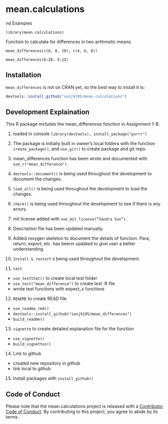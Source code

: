 
<!-- README.md is generated from README.Rmd. Please edit that file -->

# mean.calculations

<!-- badges: start -->

<!-- badges: end -->

nd Examples

`library(mean.calculations)`

Function to calculate for differences in two arithmetic means.

    mean_differences(c(6, 8, 10), c(4, 6, 8))

    mean_differences(6:20, 5:15)

## Installation

`mean_differences` is not on CRAN yet, so the best way to install it is:

``` r
devtools::install_github("sunj9195/mean.calculations")
```

## Development Explaination

This R package includes the mean\_differences function in Assignment
1-B.

1.  loaded in console `library(devtools), install_package("purrr")`

2.  The package is initially built in owner’s local folders with the
    function `create_package()`, and `use_git()` to create package and
    git repo.

3.  mean\_differences function has been wrote and documented with
    `use_r("mean_difference")`.

4.  `devtools::document()` is being used throughout the development to
    document the changes.

5.  `load_all()` is being used throughout the development to load the
    changes.

6.  `check()` is being used throughout the development to see if there
    is any errors.

7.  mit license added with `use_mit_license(“Sandra Sun”)`.

8.  Description file has been updated manually.

9.  Added roxygen skeleton to document the details of function. Para,
    return, export, etc. has beenn updated to give user a better
    understanding.

10. `Install & restart` s being used throughout the development.

11. `test`

<!-- end list -->

  - `use_testthat()` to create local test folder
  - `use_test("mean_difference")` to create test .R file
  - wrote test functions with expect\_x functions

<!-- end list -->

12. `REAEME` to create READ file

<!-- end list -->

  - `use_readme_rmd()`
  - `devtools::install_github("sunj9195/mean_differences")`
  - `build_readme()`

<!-- end list -->

13. `vignette` to create detailed explanation file for the function

<!-- end list -->

  - `use_vignette()`
  - `build_vignettes()`

<!-- end list -->

14. Link to github

<!-- end list -->

  - created new repository in github
  - link local to github

<!-- end list -->

15. Install packages with `install_github()`

## Code of Conduct

Please note that the mean.calculations project is released with a
[Contributor Code of
Conduct](https://contributor-covenant.org/version/2/0/CODE_OF_CONDUCT.html).
By contributing to this project, you agree to abide by its terms.
